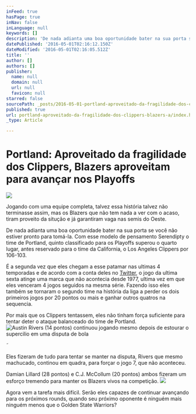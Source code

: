 ```yaml
---
inFeed: true
hasPage: true
inNav: false
inLanguage: null
keywords: []
description: 'De nada adianta uma boa oportunidade bater na sua porta se você não estiver pronto para tomá-la. Com esse modelo de pensamento Serendipty o time de Portland, quinto classificado para os Playoffs superou o quarto lugar, antes reservado para o time da California, o Los Angeles Clippers por 106-103. '
datePublished: '2016-05-01T02:16:12.150Z'
dateModified: '2016-05-01T02:16:05.512Z'
title: ''
author: []
authors: []
publisher:
  name: null
  domain: null
  url: null
  favicon: null
starred: false
sourcePath: _posts/2016-05-01-portland-aproveitado-da-fragilidade-dos-clippers-blazers-a.md
published: true
url: portland-aproveitado-da-fragilidade-dos-clippers-blazers-a/index.html
_type: Article

---
```

# Portland: Aproveitado da fragilidade dos Clippers, Blazers aproveitam para avançar nos Playoffs
![](https://the-grid-user-content.s3-us-west-2.amazonaws.com/dc90cd54-4bd9-4a83-99b2-132c9b72036d.jpg)

Jogando com uma equipe completa, talvez essa história talvez não terminasse assim, mas os Blazers que não tem nada a ver com o acaso, tiram proveito da situção e já garantiram vaga nas semis do Oeste.

De nada adianta uma boa oportunidade bater na sua porta se você não estiver pronto para tomá-la. Com esse modelo de pensamento Serendipty o time de Portland, quinto classificado para os Playoffs superou o quarto lugar, antes reservado para o time da California, o Los Angeles Clippers por 106-103\. 

É a segunda vez que eles chegam a esse patamar nas ultimas 4 temporadas e de acordo com a conta deles no [Twitter][0], o jogo da ultima sexta atinge uma marca que não acontecia desde 1977, ultima vez em que eles venceram 4 jogos seguidos na mesma série. Fazendo isso eles também se tornaram o segundo time na história da liga a perder os dois primeiros jogos por 20 pontos ou mais e ganhar outros quatros na sequencia.

Por mais que os Clippers tentassem, eles não tinham força suficiente para tentar deter o ataque balanceado do time de Portland.
![Austin Rivers (14 pontos) continuou jogando mesmo depois de estourar o supercilio em uma disputa de bola](https://the-grid-user-content.s3-us-west-2.amazonaws.com/3b7d46e9-162d-4ce7-b691-23140f08064f.jpg)

˜

Eles fizeram de tudo para tentar se manter na disputa, Rivers que mesmo machucado, continou em quadra, para forçar o jogo 7, que não aconteceu.

Damian Lillard (28 pontos) e C.J. McCollum (20 pontos) ambos fizeram um esforço tremendo para manter os Blazers vivos na competição.
![](https://the-grid-user-content.s3-us-west-2.amazonaws.com/dbf3d716-3f3d-4b19-aeae-006054d55fd6.jpg)

Agora vem a tarefa mais difícil. Serão eles capazes de continuar avançando para os próximos rounds, quando seu próximo oponente é ninguém mais ninguém menos que o Golden State Warriors?

[0]: https://twitter.com/TrailBlazersPR/status/726279961598775296